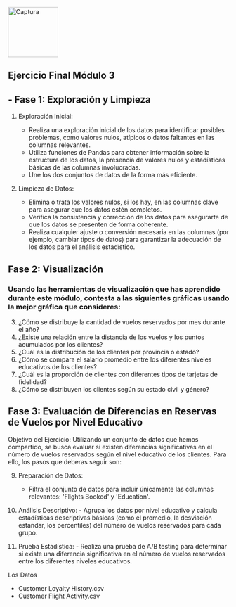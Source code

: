  <img width="114" alt="Captura" src="https://github.com/spinelf/promo-H-DA-modulo2-evaluacion-final-SilviaPinel/assets/99440874/06003b59-282a-4129-83aa-3758a3e7855c">  <h2> Ejercicio Final Módulo 3 </h2>

 ## - Fase 1: Exploración y Limpieza

 1. Exploración Inicial:
      - Realiza una exploración inicial de los datos para identificar posibles problemas, como valores nulos, atípicos o datos faltantes en las columnas relevantes.
      - Utiliza funciones de Pandas para obtener información sobre la estructura de los datos, la presencia de valores nulos y estadísticas básicas de las columnas
        involucradas.
      - Une los dos conjuntos de datos de la forma más eficiente.

 2. Limpieza de Datos:
      - Elimina o trata los valores nulos, si los hay, en las columnas clave para asegurar que los datos estén completos.
      - Verifica la consistencia y corrección de los datos para asegurarte de que los datos se presenten de forma coherente.
      - Realiza cualquier ajuste o conversión necesaria en las columnas (por ejemplo, cambiar tipos de datos) para garantizar la adecuación de los datos para el
        análisis estadístico.

 ## Fase 2: Visualización

 ### Usando las herramientas de visualización que has aprendido durante este módulo, contesta a las siguientes gráficas usando la mejor gráfica que consideres:
 
 3. ¿Cómo se distribuye la cantidad de vuelos reservados por mes durante el año?
 4. ¿Existe una relación entre la distancia de los vuelos y los puntos acumulados por los clientes?
 5. ¿Cuál es la distribución de los clientes por provincia o estado?
 6. ¿Cómo se compara el salario promedio entre los diferentes niveles educativos de los clientes?
 7. ¿Cuál es la proporción de clientes con diferentes tipos de tarjetas de fidelidad?
 8. ¿Cómo se distribuyen los clientes según su estado civil y género?

 ## Fase 3: Evaluación de Diferencias en Reservas de Vuelos por Nivel Educativo

 Objetivo del Ejercicio:
 Utilizando un conjunto de datos que hemos compartido, se busca evaluar si existen diferencias  significativas en el número de vuelos reservados según el nivel educativo 
 de los clientes. Para  ello, los pasos que deberas seguir son:

 9. Preparación de Datos:
    - Filtra el conjunto de datos para incluir únicamente las columnas relevantes: 'Flights Booked' y 'Education'.
 10. Análisis Descriptivo:
    - Agrupa los datos por nivel educativo y calcula estadísticas descriptivas básicas (como el promedio, la desviación estandar, los percentiles) del número de vuelos
    reservados para cada grupo.
 
 13. Prueba Estadística:
    - Realiza una prueba de A/B testing para determinar si existe una diferencia significativa en el número de vuelos reservados entre los diferentes niveles educativos.

 Los Datos
   * Customer Loyalty History.csv
   * Customer Flight Activity.csv

 
